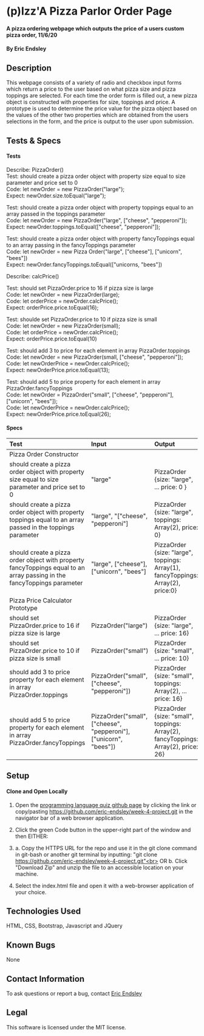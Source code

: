 # (p)Izz'A Pizza Parlor Order Page

#### A pizza ordering webpage which outputs the price of a users custom pizza order, 11/6/20

#### By Eric Endsley

## Description
This webpage consists of a variety of radio and checkbox input forms which return a price to the user based on what pizza size and pizza toppings are selected. For each time the order form is filled out, a new pizza object is constructed with properties for size, toppings and price. A prototype is used to determine the price value for the pizza object based on the values of the other two properties which are obtained from the users selections in the form, and the price is output to the user upon submission.

## Tests & Specs
#### Tests
Describe: PizzaOrder()<br> 
Test: should create a pizza order object with property size equal to size parameter and price set to 0<br> 
Code: let newOrder = new PizzaOrder("large");<br> 
Expect: newOrder.size.toEqual("large");<br> 

Test: should create a pizza order object with property toppings equal to an array passed in the toppings parameter<br> 
Code: let newOrder = new PizzaOrder("large", ["cheese", "pepperoni"]);<br> 
Expect: newOrder.toppings.toEqual(["cheese", "pepperoni"]);

Test: should create a pizza order object with property fancyToppings equal to an array passing in the fancyToppings parameter<br>
Code: let newOrder = new Pizza Order("large", ["cheese"], ["unicorn", "bees"])<br>
Expect: newOrder.fancyToppings.toEqual(["unicorns, "bees"])

Describe: calcPrice()

Test: should set PizzaOrder.price to 16 if pizza size is large<br>
Code: let newOrder = new PizzaOrder(large);<br>
Code: let orderPrice = newOrder.calcPrice();<br>
Expect: orderPrice.price.toEqual(16);

Test: shoulde set PizzaOrder.price to 10 if pizza size is small<br>
Code: let newOrder = new PizzaOrder(small);<br>
Code: let orderPrice = newOrder.calcPrice();<br>
Expect: orderPrice.price.toEqual(10)

Test: should add 3 to price for each element in array PizzaOrder.toppings<br>
Code: let newOrder = new PizzaOrder(small, ["cheese", "pepperoni"]);<br>
Code: let newOrderPrice = newOrder.calcPrice();<br>
Expect: newOrderPrice.price.toEqual(13);

Test: should add 5 to price property for each element in array PizzaOrder.fancyToppings<br>
Code: let newOrder = PizzaOrder("small", ["cheese", "pepperoni"], ["unicorn", "bees"]);<br>
Code: let newOrderPrice = newOrder.calcPrice();<br>
Expect: newOrderPrice.price.toEqual(26);

#### Specs
| Test | Input | Output |
| :----------- | :----------------------| :----------- |
| Pizza Order Constructor |||
| should create a pizza order object with property size equal to size parameter and price set to 0| "large" | PizzaOrder {size: "large", ... price: 0 } |
| should create a pizza order object with property toppings equal to an array passed in the toppings parameter | "large", "["cheese", "pepperoni"] | PizzaOrder {size: "large", toppings: Array(2), price: 0} |
| should create a pizza order object with property fancyToppings equal to an array passing in the fancyToppings parameter | "large", ["cheese"], ["unicorn", "bees"] | PizzaOrder {size: "large", toppings: Array(1), fancyToppings: Array(2), price:0} 
| Pizza Price Calculator Prototype |||
| should set PizzaOrder.price to 16 if pizza size is large | PizzaOrder("large") | PizzaOrder {size: "large", ... price: 16} |
| should set PizzaOrder.price to 10 if pizza size is small | PizzaOrder("small") | PizzaOrder {size: "small", ... price: 10} |
| should add 3 to price property for each element in array PizzaOrder.toppings | PizzaOrder("small", ["cheese", "pepperoni"]) | PizzaOrder {size: "small", toppings: Array(2), ... price: 16} |
| should add 5 to price property for each element in array PizzaOrder.fancyToppings | PizzaOrder("small", ["cheese", "pepperoni"], ["unicorn", "bees"]) | PizzaOrder {size: "small", toppings: Array(2), fancyToppings: Array(2), price: 26} |



## Setup
#### Clone and Open Locally
 1. Open the [programming language quiz github page](https://github.com/eric-endsley/week-4-project.git) by clicking the link or copy/pasting https://github.com/eric-endsley/week-4-project.git in the navigator bar of a web browser application.

 2. Click the green Code button in the upper-right part of the window and then EITHER:

 3. a. Copy the HTTPS URL for the repo and use it in the git clone command in git-bash or another git terminal by inputting: "git clone https://github.com/eric-endsley/week-4-project.git"<br> 
 OR b. Click "Download Zip" and unzip the file to an accessible location on your machine.

 4. Select the index.html file and open it with a web-browser application of your choice.

## Technologies Used
HTML, CSS, Bootstrap, Javascript and JQuery

## Known Bugs
None

## Contact Information
To ask questions or report a bug, contact [Eric Endsley](mailto:eric.endsley4@gmail.com)

## Legal
This software is licensed under the MIT license.